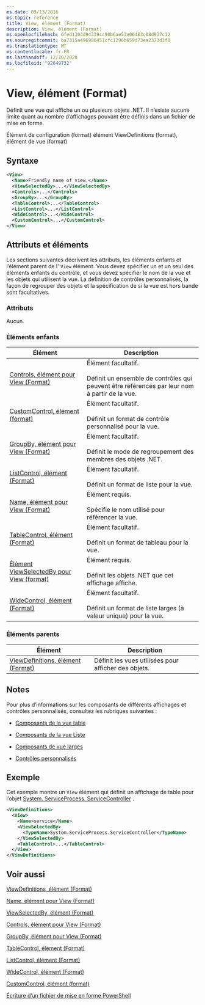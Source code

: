 ```yaml
---
ms.date: 09/13/2016
ms.topic: reference
title: View, élément (Format)
description: View, élément (Format)
ms.openlocfilehash: 6fed1304d94339cc90b6ae53e06483c08d937c12
ms.sourcegitcommit: ba7315a496986451cfc1296b659d73ea2373d3f0
ms.translationtype: MT
ms.contentlocale: fr-FR
ms.lasthandoff: 12/10/2020
ms.locfileid: "92649732"
---
```

# <a name="view-element-format"></a>View, élément (Format)

Définit une vue qui affiche un ou plusieurs objets .NET. Il n’existe aucune limite quant au nombre d’affichages pouvant être définis dans un fichier de mise en forme.

Élément de configuration (format) élément ViewDefinitions (format), élément de vue (format)

## <a name="syntax"></a>Syntaxe

```xml
<View>
  <Name>Friendly name of view.</Name>
  <ViewSelectedBy>...</ViewSelectedBy>
  <Controls>...</Controls>
  <GroupBy>...</GroupBy>
  <TableControl>...</TableControl>
  <ListControl>...</ListControl>
  <WideControl>...</WideControl>
  <CustomControl>...</CustomControl>
</View>
```

## <a name="attributes-and-elements"></a>Attributs et éléments

Les sections suivantes décrivent les attributs, les éléments enfants et l’élément parent de l' `View` élément. Vous devez spécifier un et un seul des éléments enfants du contrôle, et vous devez spécifier le nom de la vue et les objets qui utilisent la vue. La définition de contrôles personnalisés, la façon de regrouper des objets et la spécification de si la vue est hors bande sont facultatives.

### <a name="attributes"></a>Attributs

Aucun.

### <a name="child-elements"></a>Éléments enfants

|Élément|Description|
|-------------|-----------------|
|[Controls, élément pour View (Format)](./controls-element-for-view-format.md)|Élément facultatif.<br /><br /> Définit un ensemble de contrôles qui peuvent être référencés par leur nom à partir de la vue.|
|[CustomControl, élément (format)](./customcontrol-element-for-groupby-format.md)|Élément facultatif.<br /><br /> Définit un format de contrôle personnalisé pour la vue.|
|[GroupBy, élément pour View (Format)](./groupby-element-for-view-format.md)|Élément facultatif.<br /><br /> Définit le mode de regroupement des membres des objets .NET.|
|[ListControl, élément (Format)](./listcontrol-element-format.md)|Élément facultatif.<br /><br /> Définit un format de liste pour la vue.|
|[Name, élément pour View (Format)](./name-element-for-view-format.md)|Élément requis.<br /><br /> Spécifie le nom utilisé pour référencer la vue.|
|[TableControl, élément (Format)](./tablecontrol-element-format.md)|Élément facultatif.<br /><br /> Définit un format de tableau pour la vue.|
|[Élément ViewSelectedBy pour View (format)](./viewselectedby-element-format.md)|Élément requis.<br /><br /> Définit les objets .NET que cet affichage affiche.|
|[WideControl, élément (Format)](./widecontrol-element-format.md)|Élément facultatif.<br /><br /> Définit un format de liste larges (à valeur unique) pour la vue.|

### <a name="parent-elements"></a>Éléments parents

|Élément|Description|
|-------------|-----------------|
|[ViewDefinitions, élément (Format)](./viewdefinitions-element-format.md)|Définit les vues utilisées pour afficher des objets.|

## <a name="remarks"></a>Notes

Pour plus d’informations sur les composants de différents affichages et contrôles personnalisés, consultez les rubriques suivantes :

- [Composants de la vue table](./creating-a-table-view.md)

- [Composants de la vue Liste](./creating-a-list-view.md)

- [Composants de vue larges](./creating-a-wide-view.md)

- [Contrôles personnalisés](./creating-custom-controls.md)

## <a name="example"></a>Exemple

Cet exemple montre un `View` élément qui définit un affichage de table pour l’objet [System. ServiceProcess. ServiceController](/dotnet/api/System.ServiceProcess.ServiceController) .

```xml
<ViewDefinitions>
  <View>
    <Name>service</Name>
    <ViewSelectedBy>
      <TypeName>System.ServiceProcess.ServiceController</TypeName>
    </ViewSelectedBy>
    <TableControl>...</TableControl>
  </View>
</ViewDefinitions>

```

## <a name="see-also"></a>Voir aussi

[ViewDefinitions, élément (Format)](./viewdefinitions-element-format.md)

[Name, élément pour View (Format)](./name-element-for-view-format.md)

[ViewSelectedBy, élément (Format)](./viewselectedby-element-format.md)

[Controls, élément pour View (Format)](./controls-element-for-view-format.md)

[GroupBy, élément pour View (Format)](./groupby-element-for-view-format.md)

[TableControl, élément (Format)](./tablecontrol-element-format.md)

[ListControl, élément (Format)](./listcontrol-element-format.md)

[WideControl, élément (Format)](./widecontrol-element-format.md)

[CustomControl, élément (format)](./customcontrol-element-for-groupby-format.md)

[Écriture d’un fichier de mise en forme PowerShell](./writing-a-powershell-formatting-file.md)
